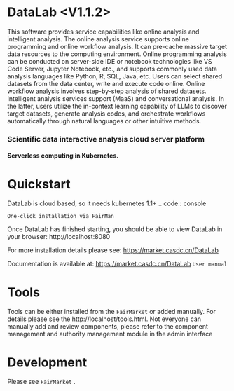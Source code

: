 DataLab <V1.1.2>
=====
This software provides service capabilities like online analysis and intelligent analysis. The online analysis service supports online programming and online workflow analysis. It can pre-cache massive target data resources to the computing environment. Online programming analysis can be conducted on server-side IDE or notebook technologies like VS Code Server, Jupyter Notebook, etc., and supports commonly used data analysis languages like Python, R, SQL, Java, etc. Users can select shared datasets from the data center, write and execute code online. Online workflow analysis involves step-by-step analysis of shared datasets. Intelligent analysis services support  (MaaS) and conversational analysis. In the latter, users utilize the in-context learning capability of LLMs to discover target datasets, generate analysis codes, and orchestrate workflows automatically through natural languages or other intuitive methods.
### Scientific data interactive analysis cloud server platform
#### Serverless computing in Kubernetes.


Quickstart
=============================

DataLab is cloud based, so it needs kubernetes 1.1+
.. code:: console

    One-click installation via FairMan
Once DataLab has finished starting, 
you should be able to view DataLab in your browser: http://localhost:8080

For more installation details please see: https://market.casdc.cn/DataLab

Documentation is available at: https://market.casdc.cn/DataLab `User manual`

Tools
=====

Tools can be either installed from the `FairMarket` or added manually.
For details please see the http://localhost/tools.html.
Not everyone can manually add and review components,
please refer to the component management and authority management module in the admin interface


Development
=============================
Please see `FairMarket` .

